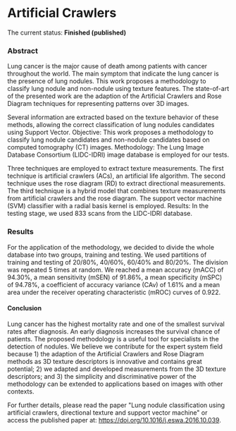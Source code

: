 # Artificial Crawlers

The current status: **Finished (published)**

### Abstract
Lung cancer is the major cause of death among patients with cancer throughout the world. The main symptom that indicate the lung cancer is the presence of lung nodules. This work proposes a methodology to classify lung nodule and non-nodule using texture features. The state-of-art of the presented work are the adaption of the Artificial Crawlers and Rose Diagram techniques for representing patterns over 3D images. 

Several information are extracted based on the texture behavior of these methods, allowing the correct classification of lung nodules candidates using Support Vector. Objective: This work proposes a methodology to classify lung nodule candidates and non-nodule candidates based on computed tomography (CT) images. Methodology: The Lung Image Database Consortium (LIDC-IDRI) image database is employed for our tests. 

Three techniques are employed to extract texture measurements. The first technique is artificial crawlers (ACs), an artificial life algorithm. The second technique uses the rose diagram (RD) to extract directional measurements. The third technique is a hybrid model that combines texture measurements from artificial crawlers and the rose diagram. The support vector machine (SVM) classifier with a radial basis kernel is employed. Results: In the testing stage, we used 833 scans from the LIDC-IDRI database. 

### Results

For the application of the methodology, we decided to divide the whole database into two groups, training and testing. We used partitions of training and testing of 20/80%, 40/60%, 60/40% and 80/20%. The division was repeated 5 times at random. We reached a mean accuracy (mACC) of 94.30%, a mean sensitivity (mSEN) of 91.86%, a mean specificity (mSPC) of 94.78%, a coefficient of accuracy variance (CAv) of 1.61% and a mean area under the receiver operating characteristic (mROC) curves of 0.922. 

#### Conclusion

Lung cancer has the highest mortality rate and one of the smallest survival rates after diagnosis. An early diagnosis increases the survival chance of patients. The proposed methodology is a useful tool for specialists in the detection of nodules. We believe we contribute for the expert system field because 1) the adaption of the Artificial Crawlers and Rose Diagram methods as 3D texture descriptors is innovative and contains great potential; 2) we adapted and developed measurements from the 3D texture descriptors; and 3) the simplicity and discriminative power of the methodology can be extended to applications based on images with other contexts.


For further details, please read the paper "Lung nodule classification using artificial crawlers, directional texture and support vector machine" or access the published paper at: https://doi.org/10.1016/j.eswa.2016.10.039.